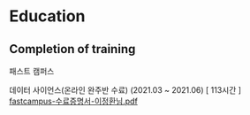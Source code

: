 # Education

## Completion of training


패스트 캠퍼스

데이터 사이언스(온라인 완주반 수료)
(2021.03 ~ 2021.06) [ 113시간 ]
[fastcampus-수료증명서-이정환님.pdf](https://github.com/jeonghwan94/Education/files/6736954/fastcampus-.-.pdf)
